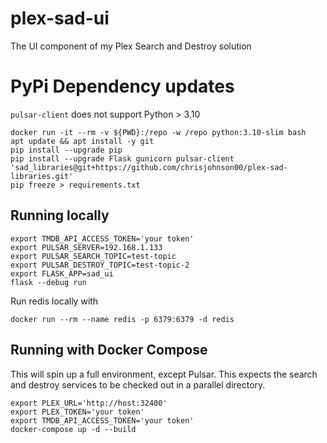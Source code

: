 # plex-sad-ui

The UI component of my Plex Search and Destroy solution

# PyPi Dependency updates

`pulsar-client` does not support Python > 3.10

```shell
docker run -it --rm -v ${PWD}:/repo -w /repo python:3.10-slim bash
apt update && apt install -y git
pip install --upgrade pip
pip install --upgrade Flask gunicorn pulsar-client 'sad_libraries@git+https://github.com/chrisjohnson00/plex-sad-libraries.git'
pip freeze > requirements.txt
```

## Running locally

```commandline
export TMDB_API_ACCESS_TOKEN='your token'
export PULSAR_SERVER=192.168.1.133
export PULSAR_SEARCH_TOPIC=test-topic
export PULSAR_DESTROY_TOPIC=test-topic-2
export FLASK_APP=sad_ui
flask --debug run
```

Run redis locally with

```shell
docker run --rm --name redis -p 6379:6379 -d redis
```

## Running with Docker Compose

This will spin up a full environment, except Pulsar. This expects the search and destroy services to be checked out in a
parallel directory.

```shell
export PLEX_URL='http://host:32400'
export PLEX_TOKEN='your token'
export TMDB_API_ACCESS_TOKEN='your token'
docker-compose up -d --build
```
